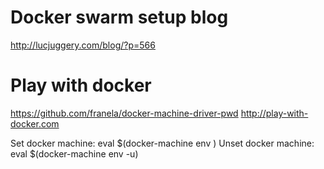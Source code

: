 # Docker swarm setup blog

http://lucjuggery.com/blog/?p=566

# Play with docker

https://github.com/franela/docker-machine-driver-pwd
http://play-with-docker.com

Set docker machine: eval $(docker-machine env <machine>)
Unset docker machine: eval $(docker-machine env -u)
